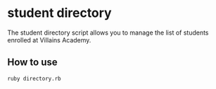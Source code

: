 # student directory

The student directory script allows you to manage the list of students enrolled at Villains Academy.

## How to use

```shell
ruby directory.rb
```